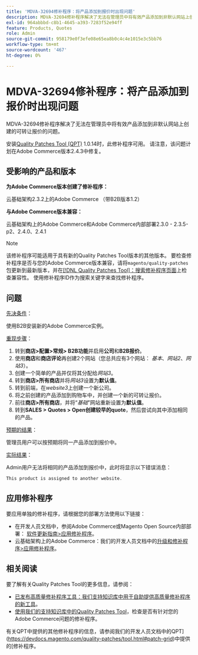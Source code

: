 ```yaml
---
title: 'MDVA-32694修补程序：将产品添加到报价时出现问题'
description: MDVA-32694修补程序解决了无法在管理员中将有效产品添加到非默认网站上创建的可转让报价的问题。
exl-id: 964abbbd-c8b1-4645-a393-7283f52e94ff
feature: Products, Quotes
role: Admin
source-git-commit: 958179e0f3efe08e65ea8b0c4c4e1015e3c5bb76
workflow-type: tm+mt
source-wordcount: '467'
ht-degree: 0%

---
```


# MDVA-32694修补程序：将产品添加到报价时出现问题

MDVA-32694修补程序解决了无法在管理员中将有效产品添加到非默认网站上创建的可转让报价的问题。

安装[Quality Patches Tool (QPT)](https://devdocs.magento.com/guides/v2.4/comp-mgr/patching.html#mqp) 1.0.14时，此修补程序可用。 请注意，该问题计划在Adobe Commerce版本2.4.3中修复。

## 受影响的产品和版本

**为Adobe Commerce版本创建了修补程序：**

云基础架构2.3.2上的Adobe Commerce （带B2B版本1.2）

**与Adobe Commerce版本兼容：**

云基础架构上的Adobe Commerce和Adobe Commerce内部部署2.3.0 - 2.3.5-p2、2.4.0、2.4.1

>[!NOTE]
>
>该修补程序可能适用于具有新的Quality Patches Tool版本的其他版本。 要检查修补程序是否与您的Adobe Commerce版本兼容，请将`magento/quality-patches`包更新到最新版本，并在[[!DNL Quality Patches Tool]：搜索修补程序页面](https://devdocs.magento.com/quality-patches/tool.html#patch-grid)上检查兼容性。 使用修补程序ID作为搜索关键字来查找修补程序。

## 问题

<u>先决条件</u>：

使用B2B安装新的Adobe Commerce实例。

<u>重现步骤</u>：

1. 转到&#x200B;**商店>配置>常规> B2B功能**&#x200B;并启用&#x200B;**公司**&#x200B;和&#x200B;**B2B报价**。
1. 使用&#x200B;**商店**&#x200B;和&#x200B;**商店评论**&#x200B;再创建2个网站（您总共应有3个网站： *基本*、*网站2*、*网站3*）。
1. 创建一个简单的产品并仅将其分配给&#x200B;*网站3*。
1. 转到&#x200B;**商店>所有商店**&#x200B;并将&#x200B;*网站3*&#x200B;设置为&#x200B;**默认值**。
1. 转到前端，在&#x200B;*website3*&#x200B;上创建一个新公司。
1. 将之前创建的产品添加到购物车中，并创建一个新的可转让报价。
1. 前往&#x200B;**商店>所有商店**，并将“*基础*”网站重新设置为&#x200B;**默认值**。
1. 转到&#x200B;**SALES > Quotes > Open创建较早的quote**，然后尝试向其中添加相同的产品。

<u>预期的结果</u>：

管理员用户可以按预期将同一产品添加到报价中。

<u>实际结果</u>：

Admin用户无法将相同的产品添加到报价中，此时将显示以下错误消息：

```php
This product is assigned to another website.
```

## 应用修补程序

要应用单独的修补程序，请根据您的部署方法使用以下链接：

* 在开发人员文档中，参阅Adobe Commerce或Magento Open Source内部部署： [软件更新指南>应用修补程序](https://devdocs.magento.com/guides/v2.4/comp-mgr/patching/mqp.html)。
* 云基础架构上的Adobe Commerce：我们的开发人员文档中的[升级和修补程序>应用修补程序](https://devdocs.magento.com/cloud/project/project-patch.html)。

## 相关阅读

要了解有关Quality Patches Tool的更多信息，请参阅：

* [已发布高质量修补程序工具：我们支持知识库中用于自助提供高质量修补程序的新工具](/help/announcements/adobe-commerce-announcements/magento-quality-patches-released-new-tool-to-self-serve-quality-patches.md)。
* [使用我们的支持知识库中的Quality Patches Tool](/help/support-tools/patches-available-in-qpt-tool/check-patch-for-magento-issue-with-magento-quality-patches.md)，检查是否有针对您的Adobe Commerce问题的修补程序。

有关QPT中提供的其他修补程序的信息，请参阅我们的开发人员文档中的QPT](https://devdocs.magento.com/quality-patches/tool.html#patch-grid)中提供的[修补程序。
